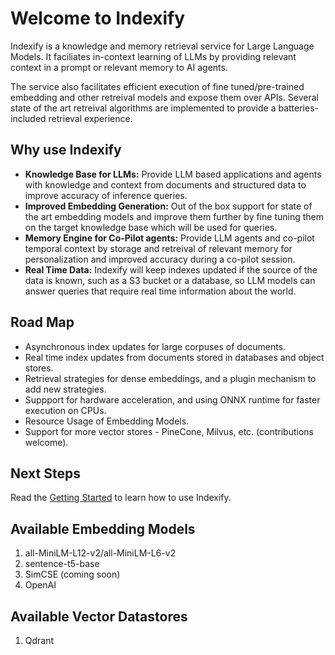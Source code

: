 # Welcome to Indexify

Indexify is a knowledge and memory retrieval service for Large Language Models. It faciliates in-context learning of LLMs by providing relevant context in a prompt or relevant memory to AI agents.

The service also facilitates efficient execution of fine tuned/pre-trained embedding and other retreival models and expose them over APIs. Several state of the art retreival algorithms are implemented to provide a batteries-included retrieval experience.

## Why use Indexify
* **Knowledge Base for LLMs:** Provide LLM based applications and agents with knowledge and context from documents and structured data to improve accuracy of inference queries.
* **Improved Embedding Generation:** Out of the box support for state of the art embedding models and improve them further by fine tuning them on the target knowledge base which will be used for queries.
* **Memory Engine for Co-Pilot agents:** Provide LLM agents and co-pilot temporal context by storage and retreival of relevant memory for personalization and improved accuracy during a co-pilot session.
* **Real Time Data:** Indexify will keep indexes updated if the source of the data is known, such as a S3 bucket or a database, so LLM models can answer queries that require real time information about the world.

## Road Map 
* Asynchronous index updates for large corpuses of documents.
* Real time index updates from documents stored in databases and object stores.
* Retrieval strategies for dense embeddings, and a plugin mechanism to add new strategies.
* Suppport for hardware acceleration, and using ONNX runtime for faster execution on CPUs.
* Resource Usage of Embedding Models.
* Support for more vector stores - PineCone, Milvus, etc. (contributions welcome).

## Next Steps
Read the [Getting Started](getting_started.md) to learn how to use Indexify.

## Available Embedding Models 
1. all-MiniLM-L12-v2/all-MiniLM-L6-v2
2. sentence-t5-base
3. SimCSE (coming soon)
4. OpenAI

## Available Vector Datastores
1. Qdrant
